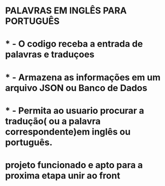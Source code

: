 # PALAVRAS EM INGLÊS PARA PORTUGUÊS

#  * - O codigo receba a entrada de palavras e traduçoes

#  * - Armazena as informações em um arquivo JSON ou Banco de Dados

#  * - Permita ao usuario procurar a tradução( ou a palavra correspondente)em inglês ou português.



# projeto funcionado e apto para a proxima etapa unir ao front